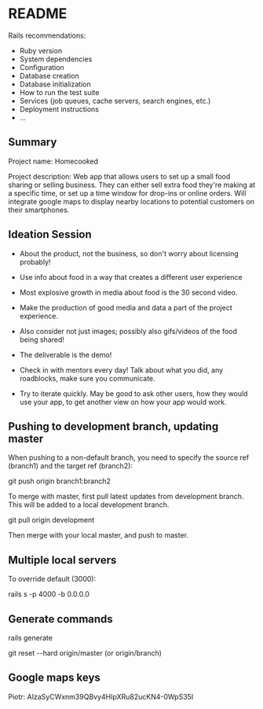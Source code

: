 # README

Rails recommendations:
* Ruby version
* System dependencies
* Configuration
* Database creation
* Database initialization
* How to run the test suite
* Services (job queues, cache servers, search engines, etc.)
* Deployment instructions
* ...

## Summary

Project name: Homecooked

Project description: Web app that allows users to set up a small food sharing or selling business.
They can either sell extra food they're making at a specific time, or set up a time window for drop-ins or online orders.
Will integrate google maps to display nearby locations to potential customers on their smartphones.

## Ideation Session
- About the product, not the business, so don't worry about licensing probably!

- Use info about food in a way that creates a different user experience
- Most explosive growth in media about food is the 30 second video.

- Make the production of good media and data a part of the project experience.
- Also consider not just images; possibly also gifs/videos of the food being shared!
- The deliverable is the demo!

- Check in with mentors every day! Talk about what you did, any roadblocks, make sure you communicate.

- Try to iterate quickly. May be good to ask other users, how they would use your app, to get another view on how your app would work.

## Pushing to development branch, updating master

When pushing to a non-default branch, you need to specify the source ref (branch1) and the target ref (branch2):

git push origin branch1:branch2

To merge with master, first pull latest updates from development branch. This will be added to a local development branch.

git pull origin development

Then merge with your local master, and push to master.

## Multiple local servers

To override default (3000):

rails s -p 4000 -b 0.0.0.0

## Generate commands

rails generate

git reset --hard origin/master (or origin/branch)


## Google maps keys

Piotr: AIzaSyCWxnm39QBvy4HIpXRu82ucKN4-0WpS35I